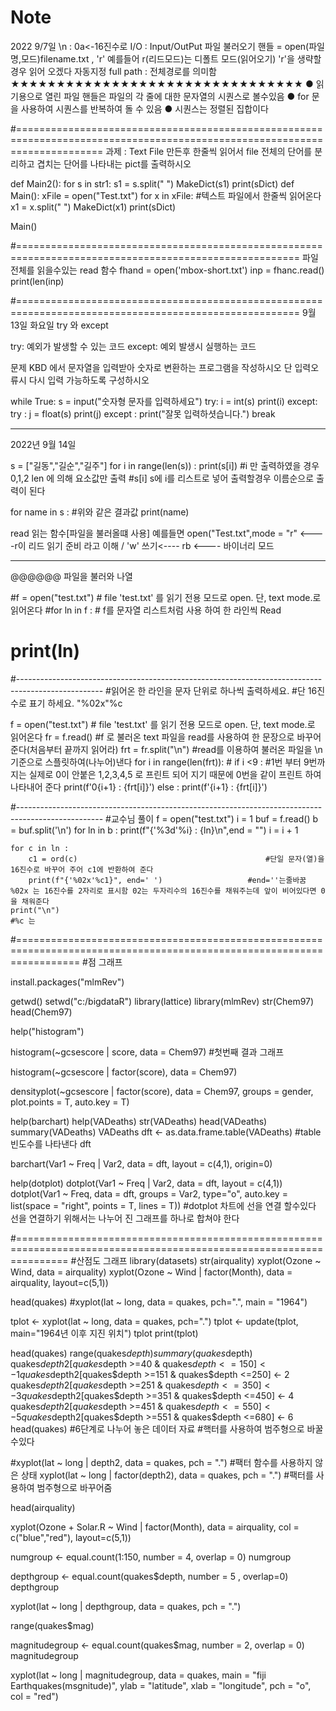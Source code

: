 # Note
2022 9/7일
\n : 0a<-16진수로
I/O : Input/OutPut
파일 불러오기
핸들 = open(파일명,모드)filename.txt , 'r' 예를들어 r(리드모드)는 디폴트 모드(읽어오기) 'r'을 생략할경우 읽어 오겠다 자동지정
full path : 전체경로를 의미함 ★★★★★★★★★★★★★★★★★★★★★★★★★★★★★★★★
● 읽기용으로 열린 파일 핸들은 파일의 각 줄에 대한 문자열의 시퀀스로 볼수있음
● for 문을 사용하여 시퀀스를 반복하여 돌 수 있음
● 시퀀스는 정렬된 집합이다

#===========================================================================================================================
과제 : Text File 만든후
한줄씩 읽어서 file 전체의 단어를 분리하고 겹치는 단어를 나타내는 pict를 출력하시오


def Main2():
    for s in str1:
        s1 = s.split(" ")
        MakeDict(s1)
    print(sDict)
def Main():
    xFile = open("Test.txt")
    for x in xFile:                 #텍스트 파일에서 한줄씩 읽어온다
        x1 = x.split(" ")
        MakeDict(x1)
    print(sDict)
        
Main()



#=======================================================================================================
파일 전체를 읽을수있는 read 함수
fhand = open('mbox-short.txt')
inp = fhanc.read()
print(len(inp)

#=======================================================================================================
9월 13일 화요일
try 와 except

try:
	예외가 발생할 수 있는 코드
except:
	예외 발생시 실행하는 코드

문제
KBD 에서 문자열을 입력받아 숫자로 변환하는 프로그램을 작성하시오 단 입력오류시 다시 입력 가능하도록 구성하시오

while True:
    s = input("숫자형 문자를 입력하세요")
    try:
        i = int(s)
        print(i)
    except:
        try :
            j = float(s)
            print(j)
        except :
            print("잘못 입력하셧습니다.")
            break
	    
	    
	    
--------------------------------------------------------------------------------------------------------------------------------------	    
2022년 9월 14일

s = ["길동","길순","길주"]
for i in range(len(s)) :
    print(s[i])           #i 만 출력하였을 경우 0,1,2 len 에 의해 요소값만 출력
                            #s[i] s에 i를 리스트로 넣어 출력할경우 이름순으로 출력이 된다

for name in s :         #위와 같은 결과값
    print(name)




read 읽는 함수[파일을 불러올떄 사용] 예를들면 open("Test.txt",mode = "r" <----r이 리드 읽기 준비 라고 이해 / 'w' 쓰기<----
rb <---- 바이너리 모드



---------------------------------------------------------------------------------------------------------------------------
@@@@@@ 파일을 불러와 나열

#f = open("test.txt") # file 'test.txt' 를 읽기 전용 모드로 open. 단, text mode.로 읽어온다
#for ln in f :               # f를 문자열 리스트처럼 사용 하여 한 라인씩 Read
#    print(ln)
#---------------------------------------------------------------------------------------------------
#읽어온 한 라인을 문자 단위로 하나씩 출력하세요.
#단 16진수로 표기 하세요. "%02x"%c

f = open("test.txt")                # file 'test.txt' 를 읽기 전용 모드로 open. 단, text mode.로 읽어온다
fr = f.read()                       #f 로 불러온 text 파일을 read를 사용하여 한 문장으로 바꾸어준다(처음부터 끝까지 읽어라)
frt = fr.split("\n")                #read를 이용하여 불러온 파일을 \n 기준으로 스플릿하여(나누어)낸다
for i in range(len(frt)):           # 
    if i <9 :                       #1번 부터 9번까지는 실제로 0이 안붙은 1,2,3,4,5 로 프린트 되어 지기 때문에 0번을 같이 프린트 하여 나타내어 준다
        print(f'0{i+1} : {frt[i]}')
    else :
        print(f'{i+1} : {frt[i]}')


#---------------------------------------------------------------------------------------------------
#교수님 풀이
f = open("test.txt")
i = 1
buf = f.read()
b = buf.split('\n')
for ln in b :
    print(f"{'%3d'%i} : {ln}\n",end = "")
    i = i + 1

    for c in ln :
        c1 = ord(c)                                          #단일 문자(열)을 16진수로 바꾸어 주어 c1에 반환하여 준다
        print(f"{'%02x'%c1}", end=' ')                   #end=''는줄바꿈  %02x 는 16진수를 2자리로 표시함 02는 두자리수의 16진수를 채워주는데 앞이 비어있다면 0을 채워준다
    print("\n")                                                                 #%c 는
 


#=======================================================================================================================
#점 그래프

install.packages("mlmRev")

getwd()
setwd("c:/bigdataR")
library(lattice)
library(mlmRev)
str(Chem97)
head(Chem97)

help("histogram")

histogram(~gcsescore | score, data = Chem97) #첫번째 결과 그래프

histogram(~gcsescore | factor(score), data = Chem97)

densityplot(~gcsescore | factor(score), data = Chem97,
            groups = gender,
            plot.points = T, auto.key = T)

help(barchart)
help(VADeaths)
str(VADeaths)
head(VADeaths)
summary(VADeaths)
VADeaths
dft <- as.data.frame.table(VADeaths)    #table 빈도수를 나타낸다
dft

barchart(Var1 ~ Freq | Var2, data = dft, layout = c(4,1), origin=0)


help(dotplot)
dotplot(Var1 ~ Freq | Var2, data = dft, layout = c(4,1))
dotplot(Var1 ~ Freq, data = dft, groups = Var2, type="o", auto.key = list(space = "right", points = T, lines = T))
#dotplot 차트에 선을 연결 할수있다 선을 연결하기 위해서는 나누어 진 그래프를 하나로 합쳐야 한다


#=====================================================================================================================
#산점도 그래프
library(datasets)
str(airquality)
xyplot(Ozone ~ Wind, data = airquality)
xyplot(Ozone ~ Wind | factor(Month), data = airquality, layout=c(5,1))

head(quakes)
#xyplot(lat ~ long, data = quakes, pch=".", main = "1964")

tplot <- xyplot(lat ~ long, data = quakes, pch=".")
tplot <- update(tplot, main="1964년 이후 지진 위치")
tplot
print(tplot)

head(quakes)
range(quakes$depth)
summary(quakes$depth)
quakes$depth2[quakes$depth >=40 & quakes$depth <=150] <- 1
quakes$depth2[quakes$depth >=151 & quakes$depth <=250] <- 2
quakes$depth2[quakes$depth >=251 & quakes$depth <=350] <- 3
quakes$depth2[quakes$depth >=351 & quakes$depth <=450] <- 4
quakes$depth2[quakes$depth >=451 & quakes$depth <=550] <- 5
quakes$depth2[quakes$depth >=551 & quakes$depth <=680] <- 6
head(quakes) #6단계로 나누어 놓은 데이터 자료 #핵터를 사용하여 범주형으로 바꿀수있다

#xyplot(lat ~ long | depth2, data = quakes, pch = ".")        #팩터 함수를 사용하지 않은 상태
xyplot(lat ~ long | factor(depth2), data = quakes, pch = ".") #팩터를 사용하여 범주형으로 바꾸어줌

head(airquality)

xyplot(Ozone + Solar.R ~ Wind | factor(Month), data = airquality, col = c("blue","red"), layout=c(5,1))

numgroup <- equal.count(1:150, number = 4, overlap = 0)
numgroup

depthgroup <- equal.count(quakes$depth, number = 5 , overlap=0)
depthgroup

xyplot(lat ~ long | depthgroup, data = quakes, pch = ".")

range(quakes$mag)

magnitudegroup <- equal.count(quakes$mag, number = 2, overlap = 0)
magnitudegroup

xyplot(lat ~ long | magnitudegroup, data = quakes,
       main = "fiji Earthquakes(msgnitude)",
       ylab = "latitude", xlab = "longitude",
       pch = "o", col = "red")
